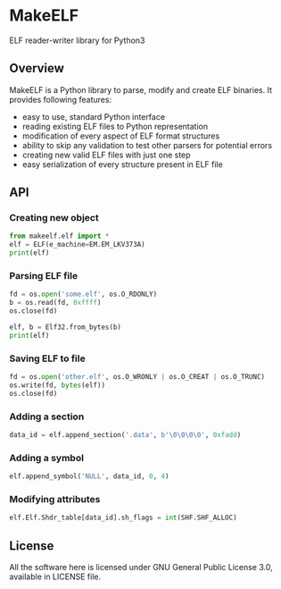# MakeELF
ELF reader-writer library for Python3

## Overview

MakeELF is a Python library to parse, modify and create ELF binaries. It
provides following features:

* easy to use, standard Python interface
* reading existing ELF files to Python representation
* modification of every aspect of ELF format structures
* ability to skip any validation to test other parsers for potential errors
* creating new valid ELF files with just one step
* easy serialization of every structure present in ELF file

## API

### Creating new object

```Python
from makeelf.elf import *
elf = ELF(e_machine=EM.EM_LKV373A)
print(elf)
```

### Parsing ELF file

```Python
fd = os.open('some.elf', os.O_RDONLY)
b = os.read(fd, 0xffff)
os.close(fd)

elf, b = Elf32.from_bytes(b)
print(elf)
```

### Saving ELF to file

```Python
fd = os.open('other.elf', os.O_WRONLY | os.O_CREAT | os.O_TRUNC)
os.write(fd, bytes(elf))
os.close(fd)
```

### Adding a section

```Python
data_id = elf.append_section('.data', b'\0\0\0\0', 0xfadd)
```

### Adding a symbol

```Python
elf.append_symbol('NULL', data_id, 0, 4)
```

### Modifying attributes

```Python
elf.Elf.Shdr_table[data_id].sh_flags = int(SHF.SHF_ALLOC)
```

## License

All the software here is licensed under GNU General Public License 3.0,
available in LICENSE file.
